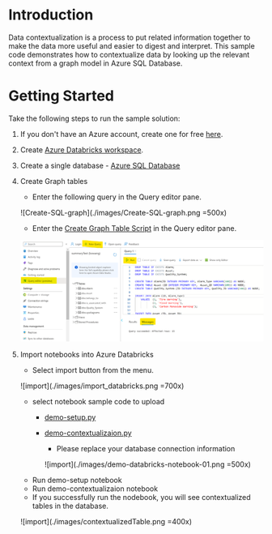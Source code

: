 # Introduction 
Data contextualization is a process to put related information together to make the data more useful and easier to digest and interpret. This sample code demonstrates how to contextualize data by looking up the relevant context from a graph model in Azure SQL Database.

# Getting Started
Take the following steps to run the sample solution:
1. If you don't have an Azure account, create one for free [here](https://azure.microsoft.com/en-us/free/). 
2. Create [Azure Databricks workspace](https://learn.microsoft.com/en-us/azure/databricks/getting-started/).
3. Create a single database - [Azure SQL Database](https://learn.microsoft.com/en-us/azure/azure-sql/database/single-database-create-quickstart?view=azuresql&tabs=azure-portal)
4. Create Graph tables 
    - Enter the following query in the Query editor pane.

    ![Create-SQL-graph](./images/Create-SQL-graph.png =500x)
    - Enter the [Create Graph Table Script](src\sql\create-graph.sql) in the Query editor pane.

    ![Create-SQL-graph](./images/Run-SQL-graph.png)
5. Import notebooks into Azure Databricks
    - Select import button from the menu.

    ![import](./images/import_databricks.png =700x)
    - select notebook sample code to upload
        - [demo-setup.py](src\notebooks\demo-setup.py)
        - [demo-contextualizaion.py](src\notebooks\demo-contextualizaion.py)
            - Please replace your database connection information
            
            ![import](./images/demo-databricks-notebook-01.png =500x)
    - Run demo-setup notebook
    - Run demo-contextualizaion notebook
    - If you successfully run the nodebook, you will see contextualized tables in the database.

    ![import](./images/contextualizedTable.png =400x)
